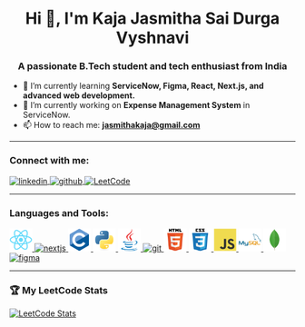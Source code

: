 <h1 align="center">Hi 👋, I'm Kaja Jasmitha Sai Durga Vyshnavi</h1>  
<h3 align="center">A passionate B.Tech student and tech enthusiast from India</h3>  

- 🌱 I’m currently learning **ServiceNow, Figma, React, Next.js, and advanced web development.**  
- 🔭 I’m currently working on **Expense Management System** in ServiceNow.  
- 📫 How to reach me: **jasmithakaja@gmail.com**  

---

<h3 align="left">Connect with me:</h3>  
<p align="left">  
  <a href="https://linkedin.com/in/jasmitha-k-91578023a" target="blank">  
    <img align="center" src="https://cdn.jsdelivr.net/npm/simple-icons@v3/icons/linkedin.svg" alt="linkedin" height="30" width="40" />  
  </a>  
  <a href="https://github.com/Jasmithakaja" target="blank">  
    <img align="center" src="https://cdn.jsdelivr.net/npm/simple-icons@v3/icons/github.svg" alt="github" height="30" width="40" />  
  </a>  
  <a href="https://leetcode.com/jasmitha_k" target="blank">  
    <img align="center" src="https://upload.wikimedia.org/wikipedia/commons/1/19/LeetCode_logo_black.png" alt="LeetCode" height="30" width="40"/>  
  </a>  
</p>  

---

<h3 align="left">Languages and Tools:</h3>  
<p align="left">  
  <a href="https://react.dev/" target="_blank" rel="noreferrer">  
    <img src="https://raw.githubusercontent.com/devicons/devicon/master/icons/react/react-original.svg" alt="react" width="40" height="40"/>  
  </a>  
  <a href="https://nextjs.org/" target="_blank" rel="noreferrer">  
    <img src="https://cdn.worldvectorlogo.com/logos/next-js.svg" alt="nextjs" width="40" height="40"/>  
  </a>  
  <a href="https://www.cprogramming.com/" target="_blank" rel="noreferrer">  
    <img src="https://raw.githubusercontent.com/devicons/devicon/master/icons/c/c-original.svg" alt="c" width="40" height="40"/>  
  </a>  
  <a href="https://www.python.org" target="_blank" rel="noreferrer">  
    <img src="https://raw.githubusercontent.com/devicons/devicon/master/icons/python/python-original.svg" alt="python" width="40" height="40"/>  
  </a>  
  <a href="https://www.java.com" target="_blank" rel="noreferrer">  
    <img src="https://raw.githubusercontent.com/devicons/devicon/master/icons/java/java-original.svg" alt="java" width="40" height="40"/>  
  </a>  
  <a href="https://git-scm.com/" target="_blank" rel="noreferrer">  
    <img src="https://www.vectorlogo.zone/logos/git-scm/git-scm-icon.svg" alt="git" width="40" height="40"/>  
  </a>  
  <a href="https://www.w3.org/html/" target="_blank" rel="noreferrer">  
    <img src="https://raw.githubusercontent.com/devicons/devicon/master/icons/html5/html5-original-wordmark.svg" alt="html5" width="40" height="40"/>  
  </a>  
  <a href="https://www.w3schools.com/css/" target="_blank" rel="noreferrer">  
    <img src="https://raw.githubusercontent.com/devicons/devicon/master/icons/css3/css3-original-wordmark.svg" alt="css3" width="40" height="40"/>  
  </a>  
  <a href="https://developer.mozilla.org/en-US/docs/Web/JavaScript" target="_blank" rel="noreferrer">  
    <img src="https://raw.githubusercontent.com/devicons/devicon/master/icons/javascript/javascript-original.svg" alt="javascript" width="40" height="40"/>  
  </a>  
  <a href="https://www.mysql.com/" target="_blank" rel="noreferrer">  
    <img src="https://raw.githubusercontent.com/devicons/devicon/master/icons/mysql/mysql-original-wordmark.svg" alt="mysql" width="40" height="40"/>  
  </a>  
  <a href="https://www.mongodb.com/" target="_blank" rel="noreferrer">  
    <img src="https://raw.githubusercontent.com/devicons/devicon/master/icons/mongodb/mongodb-original.svg" alt="mongodb" width="40" height="40"/>  
  </a>  
  <a href="https://www.figma.com/" target="_blank" rel="noreferrer">  
    <img src="https://www.vectorlogo.zone/logos/figma/figma-icon.svg" alt="figma" width="40" height="40"/>  
  </a>  
</p>  

---

### 🏆 My LeetCode Stats  
<a href="https://leetcode.com/jasmitha_k/">
  <img src="https://leetcard.jacoblin.cool/jasmitha_k?theme=light&font=Raleway&ext=contest" alt="LeetCode Stats" />
</a>
